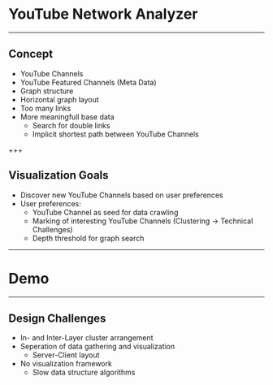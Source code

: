 # YouTube Network Analyzer
---

## Concept

- YouTube Channels 
- YouTube Featured Channels (Meta Data)
- Graph structure
- Horizontal graph layout 
- Too many links
- More meaningfull base data
  - Search for double links
  - Implicit shortest path between YouTube Channels

+++

## Visualization Goals

- Discover new YouTube Channels based on user preferences
- User preferences:
  - YouTube Channel as seed for data crawling
  - Marking of interesting YouTube Channels (Clustering -> Technical Challenges)
  - Depth threshold for graph search

---

# Demo

---

## Design Challenges

- In- and Inter-Layer cluster arrangement
- Seperation of data gathering and visualization
  - Server-Client layout
- No visualization framework
  - Slow data structure algorithms 
